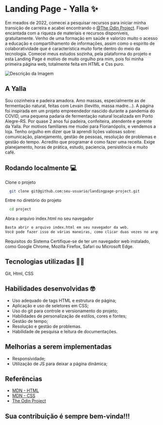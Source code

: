 
# Landing Page - Yalla ✨

Em meados de 2022, comecei a pesquisar recursos para iniciar minha transição de carreira e acabei encontrando o [@The Odin Project]('https://www.theodinproject.com/').
Fiquei encantada com a riqueza de materiais e recursos disponíveis, gratuitamente. 
Venho de uma formação em saúde e valorizo muito o acesso a educação e compartilhamento de informações, assim como o espirito de colaboratividade
que é característica muito forte dentro do meio da tecnologia. 
Comecei meus estudos sozinha, pela plataforma do projeto e esta Landing Page é motivo de muito orgulho pra mim, pois foi minha primeira página web, 
totalmente feita em HTML e Css puro. 

![Descrição da Imagem](gifs/lp-yalla.gif)



## A Yalla 

Sou cozinheira e padeira amadora. 
Amo massas, especialmente as de fermentação natural, feitas com Levain (lievitto, massa madre...).
A página foi inspirada em um projeto empreendedor nascido durante a pandemia do COVID, uma pequena padaria de fermentação natural localizada em Porto Alegre-RS. 
Por quase 2 anos fui padeira, confeiteira, atendente e gerente da Yalla.
Por motivos familiares me mudei para Florianópolis, e vendemos a loja.
Tenho orgulho em dizer que lá aprendi lições valiosas sobre: comunicação, planejamento, gestão de pessoas, resolução de problemas e gestão do tempo. 
Acredito que programar é como fazer uma receita. Exige planejamento, horas de prática, estudo, paciencia, persistência e muito café. 


## Rodando localmente 💻

Clone o projeto

```bash
  git clone git@github.com:seu-usuario/landingpage-project.git
```

Entre no diretório do projeto

```bash
  cd project
```

Abra o arquivo index.html no seu navegador

```bash
Basta abrir o arquivo index.html em seu navegador da web.
Você pode fazer isso de várias maneiras, como clicar duas vezes no arquivo ou arrastá-lo para a janela do navegador.
```

Requisitos do Sistema
Certifique-se de ter um navegador web instalado, como Google Chrome, Mozilla Firefox, Safari ou Microsoft Edge.


## Tecnologias utilizadas 👩‍💻

Git, Html, CSS


## Habilidades desenvolvidas 🤓

- Uso adequado de tags HTML e estrutura de página;
- Aplicação e uso de seletores em CSS;
- Uso do git para controle e versionamento do projeto;
- Habilidades de personalização de estilos, cores e fontes;
- Gestão de tempo;
- Resolução e gestão de problemas.
- Habilidade de pesquisa e leitura de documentações.


## Melhorias a serem implementadas

- Responsividade;
- Utilização de JS para deixar a página dinâmica;


## Referências

 - [MDN - HTML](https://developer.mozilla.org/en-US/docs/Learn/HTML/Introduction_to_HTML/Getting_started)
 - [MDN - CSS](https://developer.mozilla.org/en-US/docs/Web/CSS/Reference)
 - [The Odin Project](https://www.theodinproject.com/)
 
## Sua contribuição é sempre bem-vinda!!!

